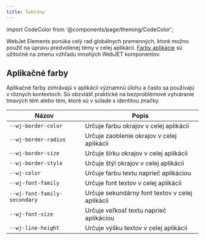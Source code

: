 ```yaml
---
title: Šablóny
---
```


import CodeColor from '@components/page/theming/CodeColor';

<head>
  <title>Ionic App Themes | Change Default App Background Themes & Colors</title>
  <meta
    name="description"
    content="WebJet Elements ponúka celý rad globálnych premenných, ktoré možno použiť na úpravu predvolenej témy v celej aplikácii. [Farby aplikácie](#application-colors) sú užitočné na zmenu vzhľadu mnohých WebJET komponentov."
  />
</head>

WebJet Elements ponúka celý rad globálnych premenných, ktoré možno použiť na úpravu predvolenej témy v celej aplikácii. [Farby aplikácie](#application-colors) sú užitočné na zmenu vzhľadu mnohých WebJET komponentov.

## Aplikačné farby

Aplikačné farby zohrávajú v aplikácii významnú úlohu a často sa používajú v rôznych kontextoch. Sú obzvlášť praktické na bezproblémové vytváranie tmavých tém alebo tém, ktoré sú v súlade s identitou značky.


| Názov                          | Popis |
|--------------------------------|-------------|
| `--wj-border-color`            | Určuje farbu okrajov v celej aplikácii            |
| `--wj-border-radius`           | Určuje zaoblenie okrajov v celej aplikácii        |
| `--wj-border-size`             | Určuje šírku okrajov v celej aplikácii            |
| `--wj-border-style`            | Určuje štýl okrajov v celej aplikácii             |
| `--wj-color`                   | Určuje farbu textu naprieč aplikáciou             |
| `--wj-font-family`             | Určuje font textov v celej aplikácii              |
| `--wj-font-family-secondary`   | Určuje sekundárny font textov v celej aplikácii   |
| `--wj-font-size`               | Určuje veľkosť textu naprieč aplikáciou           |
| `--wj-line-height`             | Určuje výšku textov v celej aplikácii             |

